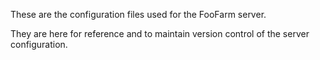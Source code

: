 These are the configuration files used for the FooFarm server.

They are here for reference and to maintain version control of the
server configuration.


